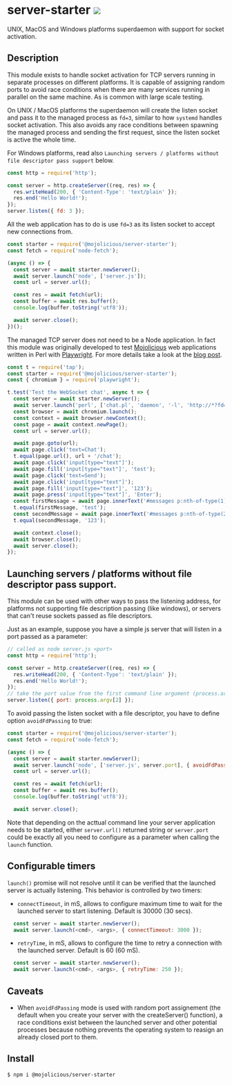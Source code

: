 # server-starter [![](https://github.com/mojolicious/server-starter/workflows/test/badge.svg)](https://github.com/mojolicious/server-starter/actions)

  UNIX, MacOS and Windows platforms superdaemon with support for socket activation.

## Description

  This module exists to handle socket activation for TCP servers running in separate processes on different platforms. It is capable of
  assigning random ports to avoid race conditions when there are many services running in parallel on the same machine.
  As is common with large scale testing.
  
  On UNIX / MacOS platforms the superdaemon will create the listen socket and pass it to the managed process as `fd=3`, similar to how `systemd`
  handles socket activation. This also avoids any race conditions between spawning the managed process and sending the
  first request, since the listen socket is active the whole time.

  For Windows platforms, read also ```Launching servers / platforms without file descriptor pass support``` below.

```js
const http = require('http');

const server = http.createServer((req, res) => {
  res.writeHead(200, { 'Content-Type': 'text/plain' });
  res.end('Hello World!');
});
server.listen({ fd: 3 });
```

  All the web application has to do is use `fd=3` as its listen socket to accept new connections from.

```js
const starter = require('@mojolicious/server-starter');
const fetch = require('node-fetch');

(async () => {
  const server = await starter.newServer();
  await server.launch('node', ['server.js']);
  const url = server.url();

  const res = await fetch(url);
  const buffer = await res.buffer();
  console.log(buffer.toString('utf8'));

  await server.close();
})();
```

  The managed TCP server does not need to be a Node application. In fact this module was originally developed to test
  [Mojolicious](https://mojolicious.org) web applications written in Perl with [Playwright](https://playwright.dev). For
  more details take a look at the [blog post](https://dev.to/kraih/playwright-and-mojolicious-21hn).

```js
const t = require('tap');
const starter = require('@mojolicious/server-starter');
const { chromium } = require('playwright');

t.test('Test the WebSocket chat', async t => {
  const server = await starter.newServer();
  await server.launch('perl', ['chat.pl', 'daemon', '-l', 'http://*?fd=3']);
  const browser = await chromium.launch();
  const context = await browser.newContext();
  const page = await context.newPage();
  const url = server.url();

  await page.goto(url);
  await page.click('text=Chat');
  t.equal(page.url(), url + '/chat');
  await page.click('input[type="text"]');
  await page.fill('input[type="text"]', 'test');
  await page.click('text=Send');
  await page.click('input[type="text"]');
  await page.fill('input[type="text"]', '123');
  await page.press('input[type="text"]', 'Enter');
  const firstMessage = await page.innerText('#messages p:nth-of-type(1)');
  t.equal(firstMessage, 'test');
  const secondMessage = await page.innerText('#messages p:nth-of-type(2)');
  t.equal(secondMessage, '123');

  await context.close();
  await browser.close();
  await server.close();
});
```
## Launching servers / platforms without file descriptor pass support.

  This module can be used with other ways to pass the listening address, for platforms not supporting
  file description passing (like windows), or servers that can't reuse sockets passed
  as file descriptors.

  Just as an example, suppose you have a simple js server that will listen in a port passed as a parameter:

```js
// called as node server.js <port>
const http = require('http');

const server = http.createServer((req, res) => {
  res.writeHead(200, { 'Content-Type': 'text/plain' });
  res.end('Hello World!');
});
// take the port value from the first command line argument (process.argv[2])
server.listen({ port: process.argv[2] });
```
To avoid passing the listen socket with a file descriptor, you have to define option ```avoidFdPassing``` to true:

```js
const starter = require('@mojolicious/server-starter');
const fetch = require('node-fetch');

(async () => {
  const server = await starter.newServer();
  await server.launch('node', ['server.js', server.port], { avoidFdPassing: true });
  const url = server.url();

  const res = await fetch(url);
  const buffer = await res.buffer();
  console.log(buffer.toString('utf8'));

  await server.close();
```

Note that depending on the acttual command line your server application needs to be started, either ```server.url()``` returned string or ```server.port``` could be exactly all you need to configure as a parameter when calling the ```launch``` function.
## Configurable timers

```launch()``` promise will not resolve until it can be verified that the launched server is actually listening. This behavior is controlled by two timers:

- ```connectTimeout```, in mS, allows to configure maximum time to wait for the launched server to start listening. Default is 30000 (30 secs).

```js
  const server = await starter.newServer();
  await server.launch(<cmd>, <args>, { connectTimeout: 3000 });
```

- ```retryTime```, in mS, allows to configure the time to retry a connection with the launched server. Default is 60 (60 mS).

```js
  const server = await starter.newServer();
  await server.launch(<cmd>, <args>, { retryTime: 250 });
```
## Caveats

- When ```avoidFdPassing``` mode is used with random port assignement (the default when you create your server with the createServer() function), a race conditions exist between the launched server and other potential processes because nothing prevents the operating system to reasign an already closed port to them.
## Install

    $ npm i @mojolicious/server-starter

